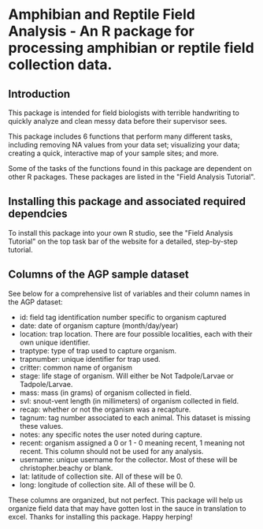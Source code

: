 # Amphibian and Reptile Field Analysis - An R package for processing amphibian or reptile field collection data. 

## Introduction
This package is intended for field biologists with terrible handwriting to quickly analyze and clean messy data before their supervisor sees.

This package includes 6 functions that perform many different tasks, including removing NA values from your data set; visualizing your data; creating a quick, interactive map of your sample sites; and more. 

Some of the tasks of the functions found in this package are dependent on other R packages. These packages are listed in the "Field Analysis Tutorial". 

## Installing this package and associated required dependcies
To install this package into your own R studio, see the "Field Analysis Tutorial" on the top task bar of the website for a detailed, step-by-step tutorial. 

## Columns of the AGP sample dataset
See below for a comprehensive list of variables and their column names in the AGP dataset: 
  - id: field tag identification number specific to organism captured
  - date: date of organism capture (month/day/year)
  - location: trap location. There are four possible localities, each with their own unique           identifier. 
  - traptype: type of trap used to capture organism. 
  - trapnumber: unique identifier for trap used. 
  - critter: common name of organism
  - stage: life stage of organism. Will either be Not Tadpole/Larvae or Tadpole/Larvae. 
  - mass: mass (in grams) of organism collected in field. 
  - svl: snout-vent length (in millimeters) of organism collected in field. 
  - recap: whether or not the organism was a recapture. 
  - tagnum: tag number associated to each animal. This dataset is missing these values. 
  - notes: any specific notes the user noted during capture. 
  - recent: organism assigned a 0 or 1 - 0 meaning recent, 1 meaning not recent. This column should     not be used for any analysis. 
  - username: unique username for the collector. Most of these will be christopher.beachy or blank.
  - lat: latitude of collection site. All of these will be 0. 
  - long: longitude of collection site. All of these will be 0. 

These columns are organized, but not perfect. This package will help us organize field data that may have gotten lost in the sauce in translation to excel. 
Thanks for installing this package. Happy herping! 